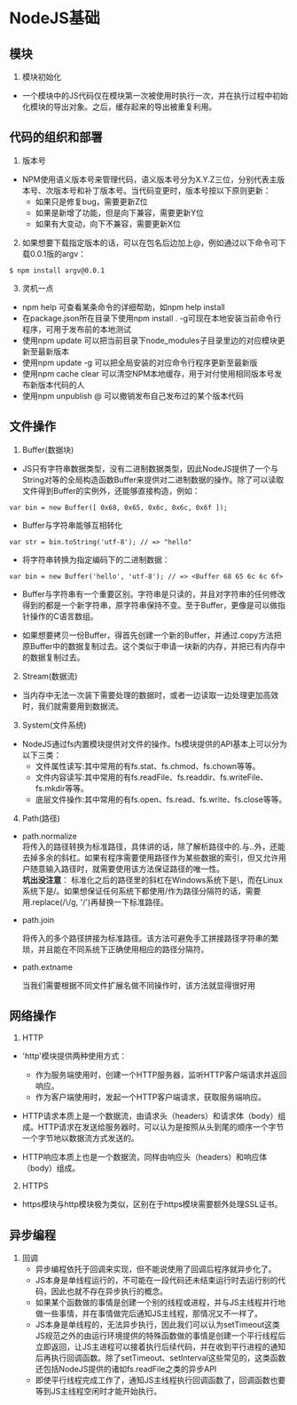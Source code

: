 # NodeJS基础

## 模块

1. 模块初始化
- 一个模块中的JS代码仅在模块第一次被使用时执行一次，并在执行过程中初始化模块的导出对象。之后，缓存起来的导出被重复利用。

## 代码的组织和部署

1. 版本号
- NPM使用语义版本号来管理代码，语义版本号分为X.Y.Z三位，分别代表主版本号、次版本号和补丁版本号。当代码变更时，版本号按以下原则更新：
    - 如果只是修复bug，需要更新Z位
    - 如果是新增了功能，但是向下兼容，需要更新Y位
    - 如果有大变动，向下不兼容，需要更新X位

2. 如果想要下载指定版本的话，可以在包名后边加上@<version>，例如通过以下命令可下载0.0.1版的argv：
``` 
$ npm install argv@0.0.1
```

3. 灵机一点
- npm help <command> 可查看某条命令的详细帮助，如npm help install
- 在package.json所在目录下使用npm install . -g可现在本地安装当前命令行程序，可用于发布前的本地测试
- 使用npm update <package>可以把当前目录下node_modules子目录里边的对应模块更新至最新版本
- 使用npm update <package> -g 可以把全局安装的对应命令行程序更新至最新版
- 使用npm cache clear 可以清空NPM本地缓存，用于对付使用相同版本号发布新版本代码的人
- 使用npm unpublish <package>@<version> 可以撤销发布自己发布过的某个版本代码

## 文件操作
1. Buffer(数据块)
- JS只有字符串数据类型，没有二进制数据类型，因此NodeJS提供了一个与String对等的全局构造函数Buffer来提供对二进制数据的操作。除了可以读取文件得到Buffer的实例外，还能够直接构造，例如：
```
var bin = new Buffer([ 0x68, 0x65, 0x6c, 0x6c, 0x6f ]);
```
- Buffer与字符串能够互相转化
```
var str = bin.toString('utf-8'); // => "hello"
```
- 将字符串转换为指定编码下的二进制数据：
```
var bin = new Buffer('hello', 'utf-8'); // => <Buffer 68 65 6c 6c 6f>
```
- Buffer与字符串有一个重要区别。字符串是只读的，并且对字符串的任何修改得到的都是一个新字符串，原字符串保持不变。至于Buffer，更像是可以做指针操作的C语言数组。

- 如果想要拷贝一份Buffer，得首先创建一个新的Buffer，并通过.copy方法把原Buffer中的数据复制过去。这个类似于申请一块新的内存，并把已有内存中的数据复制过去。

2. Stream(数据流)
- 当内存中无法一次装下需要处理的数据时，或者一边读取一边处理更加高效时，我们就需要用到数据流。

3. System(文件系统)
- NodeJS通过fs内置模块提供对文件的操作。fs模块提供的API基本上可以分为以下三类：
    - 文件属性读写:其中常用的有fs.stat、fs.chmod、fs.chown等等。
    - 文件内容读写:其中常用的有fs.readFile、fs.readdir、fs.writeFile、fs.mkdir等等。
    - 底层文件操作:其中常用的有fs.open、fs.read、fs.write、fs.close等等。

4. Path(路径)
- path.normalize    
    将传入的路径转换为标准路径，具体讲的话，除了解析路径中的.与..外，还能去掉多余的斜杠。如果有程序需要使用路径作为某些数据的索引，但又允许用户随意输入路径时，就需要使用该方法保证路径的唯一性。   
    **坑出没注意**： 标准化之后的路径里的斜杠在Windows系统下是\，而在Linux系统下是/。如果想保证任何系统下都使用/作为路径分隔符的话，需要用.replace(/\\/g, '/')再替换一下标准路径。
- path.join

    将传入的多个路径拼接为标准路径。该方法可避免手工拼接路径字符串的繁琐，并且能在不同系统下正确使用相应的路径分隔符。

- path.extname

    当我们需要根据不同文件扩展名做不同操作时，该方法就显得很好用

## 网络操作
1. HTTP
- 'http'模块提供两种使用方式：
    - 作为服务端使用时，创建一个HTTP服务器，监听HTTP客户端请求并返回响应。
    - 作为客户端使用时，发起一个HTTP客户端请求，获取服务端响应。

- HTTP请求本质上是一个数据流，由请求头（headers）和请求体（body）组成。HTTP请求在发送给服务器时，可以认为是按照从头到尾的顺序一个字节一个字节地以数据流方式发送的。

- HTTP响应本质上也是一个数据流，同样由响应头（headers）和响应体（body）组成。

2. HTTPS
- https模块与http模块极为类似，区别在于https模块需要额外处理SSL证书。

## 异步编程

1. 回调
    - 异步编程依托于回调来实现，但不能说使用了回调后程序就异步化了。
    - JS本身是单线程运行的，不可能在一段代码还未结束运行时去运行别的代码，因此也就不存在异步执行的概念。
    - 如果某个函数做的事情是创建一个别的线程或进程，并与JS主线程并行地做一些事情，并在事情做完后通知JS主线程，那情况又不一样了。
    - JS本身是单线程的，无法异步执行，因此我们可以认为setTimeout这类JS规范之外的由运行环境提供的特殊函数做的事情是创建一个平行线程后立即返回，让JS主进程可以接着执行后续代码，并在收到平行进程的通知后再执行回调函数。除了setTimeout、setInterval这些常见的，这类函数还包括NodeJS提供的诸如fs.readFile之类的异步API
    - 即使平行线程完成工作了，通知JS主线程执行回调函数了，回调函数也要等到JS主线程空闲时才能开始执行。
